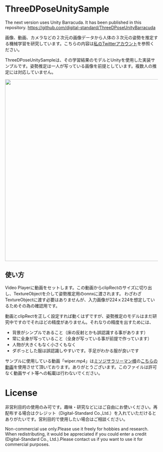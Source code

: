 # ThreeDPoseUnitySample

The next version uses Unity Barracuda. It has been published in this repository.
https://github.com/digital-standard/ThreeDPoseUnityBarracuda

画像、動画、カメラなどの２次元の画像データから人体の３次元の姿勢を推定する機械学習を研究しています。こちらの内容は[私のTwitterアカウント](https://twitter.com/yukihiko_a)を参照ください。

ThreeDPoseUnitySampleは、その学習結果のモデルとUnityを使用した実装サンプルです。姿勢推定は一人が写っている画像を前提としています。複数人の推定には対応していません。

 <img src='https://github.com/yukihiko/ThreeDPoseUnitySample/blob/master/samplemv.gif' width=600/>

## 使い方
Video Playerに動画をセットします。この動画からclipRectのサイズに切り出し、TextureObjectを介して姿勢推定用のonnxに渡されます。
わざわざTextureObjectに渡す必要はありませんが、入力画像が224ｘ224を想定しているためその為の確認用です。

動画とclipRectを正しく設定すれば動くはずですが、姿勢推定のモデルはまだ研究中ですのでそれほどの精度がありません。それなりの精度を出すためには、
- 背景がシンプルであること（床の反射とかも誤認識する事があります）
- 常に全身が写っていること（全身が写っている事が前提で作っています）
- 人物が大きくもなく小さくもなく
- ダボっとした服は誤認識しやすいです。手足がわかる服が良いです


サンプルに使用している動画「wiper.mp4」は[ミソジサラリーマン様](https://www.youtube.com/user/tanahiro814)の[こちらの動画](https://www.youtube.com/watch?v=C9VtSRiEM7s)を使用させて頂いております。ありがとうございます。このファイルは許可なく動画サイト等への転載は行わないでください。


# License
非営利目的の使用のみ可です。趣味・研究などにはご自由にお使いください。再配布する場合はクレジット（Digital-Standard Co.,Ltd.）を入れていただけるとありがたいです。営利目的で使用したい場合はご相談ください。

Non-commercial use only.Please use it freely for hobbies and research. When redistributing, it would be appreciated if you could enter a credit (Digital-Standard Co., Ltd.).Please contact us if you want to use it for commercial purposes.

